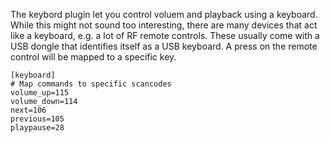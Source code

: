 The keybord plugin let you control voluem and playback using a keyboard. While this might not sound too interesting, 
there are many devices that act like a keyboard, e.g. a lot of RF remote controls.
These usually come with a USB dongle that identifies itself as a USB keyboard. A press on the remote control will be
mapped to a specific key.

```
[keyboard]
# Map commands to specific scancodes
volume_up=115
volume_down=114
next=106
previous=105
playpause=28
```

